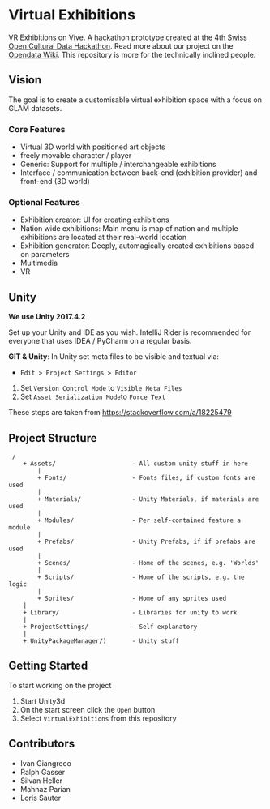 # Virtual Exhibitions

VR Exhibitions on Vive. A hackathon prototype created at the [4th Swiss Open Cultural Data Hackathon](http://make.opendata.ch/wiki/event:2018-10). Read more about our project on the [Opendata Wiki](http://make.opendata.ch/wiki/project:virtual_3d_exhibition). This repository is more for the technically inclined people.

## Vision

The goal is to create a customisable
virtual exhibition space with a focus on GLAM datasets.

### Core Features

 * Virtual 3D world with positioned art objects
 * freely movable character / player
 * Generic: Support for multiple / interchangeable exhibitions
 * Interface / communication between back-end (exhibition provider) and front-end (3D world)

### Optional Features

 * Exhibition creator: UI for creating exhibitions
 * Nation wide exhibitions: Main menu is map of nation and multiple exhibitions are located at their real-world location
 * Exhibition generator: Deeply, automagically created exhibitions based on parameters
 * Multimedia
 * VR

## Unity

**We use Unity 2017.4.2**

Set up your Unity and IDE as you wish.
IntelliJ Rider is recommended for everyone that uses IDEA / PyCharm on a regular basis.

**GIT & Unity**:
In Unity set meta files to be visible and textual via:

 * `Edit > Project Settings > Editor`
 1. Set `Version Control Mode` to `Visible Meta Files`
 2. Set `Asset Serialization Mode`to `Force Text`
 
These steps are taken from https://stackoverflow.com/a/18225479

## Project Structure

```
 /
	+ Assets/                     - All custom unity stuff in here
		|
		+ Fonts/                  - Fonts files, if custom fonts are used
		|
		+ Materials/              - Unity Materials, if materials are used
		|
		+ Modules/                - Per self-contained feature a module
		|
		+ Prefabs/                - Unity Prefabs, if if prefabs are used
		|
		+ Scenes/                 - Home of the scenes, e.g. 'Worlds'
		|
		+ Scripts/                - Home of the scripts, e.g. the logic
		|
		+ Sprites/                - Home of any sprites used
	|
	+ Library/                    - Libraries for unity to work
	|
	+ ProjectSettings/            - Self explanatory
	|
	+ UnityPackageManager/)       - Unity stuff
```
 
## Getting Started

To start working on the project

 1. Start Unity3d
 2. On the start screen click the `Open` button
 3. Select `VirtualExhibitions` from this repository
 
## Contributors

 * Ivan Giangreco
 * Ralph Gasser
 * Silvan Heller
 * Mahnaz Parian
 * Loris Sauter

